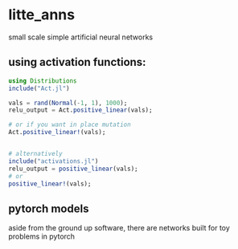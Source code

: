 # litte_anns
small scale simple artificial neural networks


## using activation functions:

```julia
using Distributions
include("Act.jl")

vals = rand(Normal(-1, 1), 1000);
relu_output = Act.positive_linear(vals);

# or if you want in place mutation
Act.positive_linear!(vals);


# alternatively 
include("activations.jl")
relu_output = positive_linear(vals);
# or
positive_linear!(vals);
```

## pytorch models
aside from the ground up software, there are networks built for toy problems in pytorch
